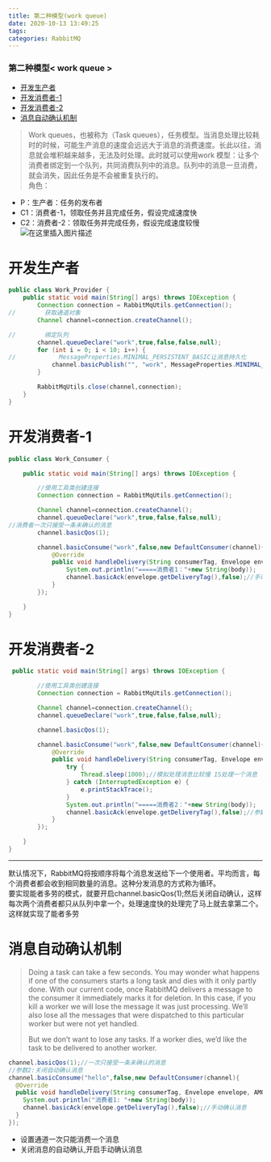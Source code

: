 ```yaml
---
title: 第二种模型(work queue)
date: 2020-10-13 13:49:25
tags: 
categories: RabbitMQ
---
```


<!--more-->

### 第二种模型\< work queue >

- [开发生产者](#_10)
- [开发消费者-1](#1_31)
- [开发消费者-2](#2_57)
- [消息自动确认机制](#_92)

> Work queues，也被称为（Task queues），任务模型。当消息处理比较耗时的时候，可能生产消息的速度会远远大于消息的消费速度。长此以往，消息就会堆积越来越多，无法及时处理。此时就可以使用work 模型：让多个消费者绑定到一个队列，共同消费队列中的消息。队列中的消息一旦消费，就会消失，因此任务是不会被重复执行的。  
> 角色：

- P：生产者：任务的发布者
- C1：消费者-1，领取任务并且完成任务，假设完成速度快
- C2：消费者-2：领取任务并完成任务，假设完成速度较慢  
  ![在这里插入图片描述](https://img-blog.csdnimg.cn/20201013133700497.png?x-oss-process=image/watermark,type_ZmFuZ3poZW5naGVpdGk,shadow_10,text_aHR0cHM6Ly9ibG9nLmNzZG4ubmV0L3FxXzIxMDQwNTU5,size_16,color_FFFFFF,t_70#pic_center)

# 开发生产者

```java
public class Work_Provider {
    public static void main(String[] args) throws IOException {
        Connection connection = RabbitMqUtils.getConnection();
//        获取通道对象
        Channel channel=connection.createChannel();

//        绑定队列
        channel.queueDeclare("work",true,false,false,null);
        for (int i = 0; i < 10; i++) {
//            MessageProperties.MINIMAL_PERSISTENT_BASIC让消息持久化
            channel.basicPublish("", "work", MessageProperties.MINIMAL_PERSISTENT_BASIC, (i+"====>:我是消息").getBytes());
        }

        RabbitMqUtils.close(channel,connection);
    }
}

```

# 开发消费者-1

```java
public class Work_Consumer {

    public static void main(String[] args) throws IOException {

        //使用工具类创建连接
        Connection connection = RabbitMqUtils.getConnection();

        Channel channel=connection.createChannel();
        channel.queueDeclare("work",true,false,false,null);
//消费者一次只接受一条未确认的消息
        channel.basicQos(1);

        channel.basicConsume("work",false,new DefaultConsumer(channel){//autoAck：false关闭自动提交
            @Override
            public void handleDelivery(String consumerTag, Envelope envelope, AMQP.BasicProperties properties, byte[] body) throws IOException {
                System.out.println("=====消费者1："+new String(body));
                channel.basicAck(envelope.getDeliveryTag(),false);//手动确认消息
            }
        });

    }
}
```

# 开发消费者-2

```java
 public static void main(String[] args) throws IOException {

        //使用工具类创建连接
        Connection connection = RabbitMqUtils.getConnection();

        Channel channel=connection.createChannel();
        channel.queueDeclare("work",true,false,false,null);

        channel.basicQos(1);

        channel.basicConsume("work",false,new DefaultConsumer(channel){
            @Override
            public void handleDelivery(String consumerTag, Envelope envelope, AMQP.BasicProperties properties, byte[] body) throws IOException {
                try {
                    Thread.sleep(1000);//模拟处理消息比较慢 1S处理一个消息
                } catch (InterruptedException e) {
                    e.printStackTrace();
                }
                System.out.println("=====消费者2："+new String(body));
                channel.basicAck(envelope.getDeliveryTag(),false);//参数2：是否开启多个消息同时确认
            }
        });

    }
}

```

---

默认情况下，RabbitMQ将按顺序将每个消息发送给下一个使用者。平均而言，每个消费者都会收到相同数量的消息。这种分发消息的方式称为循环。  
要实现能者多劳的模式，就要开启channel.basicQos\(1\);然后关闭自动确认，这样每次两个消费者都只从队列中拿一个，处理速度快的处理完了马上就去拿第二个。这样就实现了能者多劳

# 消息自动确认机制

> Doing a task can take a few seconds. You may wonder what happens if one of the consumers starts a long task and dies with it only partly done. With our current code, once RabbitMQ delivers a message to the consumer it immediately marks it for deletion. In this case, if you kill a worker we will lose the message it was just processing. We’ll also lose all the messages that were dispatched to this particular worker but were not yet handled.  
>   
> But we don’t want to lose any tasks. If a worker dies, we’d like the task to be delivered to another worker.

```java
channel.basicQos(1);//一次只接受一条未确认的消息
//参数2:关闭自动确认消息
channel.basicConsume("hello",false,new DefaultConsumer(channel){
  @Override
  public void handleDelivery(String consumerTag, Envelope envelope, AMQP.BasicProperties properties, byte[] body) throws IOException {
    System.out.println("消费者1: "+new String(body));
    channel.basicAck(envelope.getDeliveryTag(),false);//手动确认消息
  }
});
```

- 设置通道一次只能消费一个消息
- 关闭消息的自动确认,开启手动确认消息
